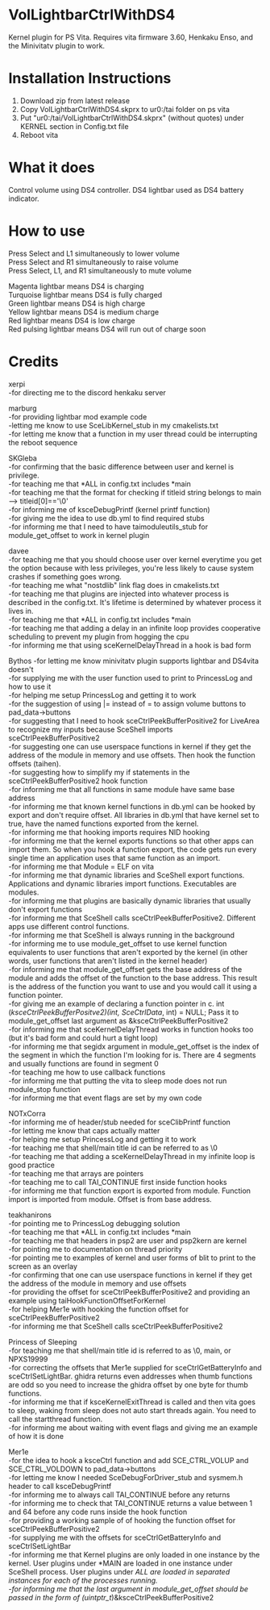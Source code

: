 # VolLightbarCtrlWithDS4
Kernel plugin for PS Vita.  Requires vita firmware 3.60, Henkaku Enso, and the Minivitatv plugin to work.

# Installation Instructions
1) Download zip from latest release
2) Copy VolLightbarCtrlWithDS4.skprx to ur0:/tai folder on ps vita
3) Put "ur0:/tai/VolLightbarCtrlWithDS4.skprx" (without quotes) under KERNEL section in Config.txt file
4) Reboot vita

# What it does
Control volume using DS4 controller.  DS4 lightbar used as DS4 battery indicator.

# How to use
Press Select and L1 simultaneously to lower volume  
Press Select and R1 simultaneously to raise volume  
Press Select, L1, and R1 simultaneously to mute volume  

Magenta lightbar means DS4 is charging  
Turquoise lightbar means DS4 is fully charged  
Green lightbar means DS4 is high charge  
Yellow lightbar means DS4 is medium charge  
Red lightbar means DS4 is low charge  
Red pulsing lightbar means DS4 will run out of charge soon  

# Credits
xerpi  
-for directing me to the discord henkaku server

marburg  
-for providing lightbar mod example code  
-letting me know to use SceLibKernel_stub in my cmakelists.txt  
-for letting me know that a function in my user thread could be interrupting the reboot sequence  

SKGleba  
-for confirming that the basic difference between user and kernel is privilege.  
-for teaching me that *ALL in config.txt includes *main  
-for teaching me that the format for checking if titleid string belongs to main --> titleid[0]=='\0'  
-for informing me of ksceDebugPrintf (kernel printf function)  
-for giving me the idea to use db.yml to find required stubs  
-for informing me that I need to have taimoduleutils_stub for module_get_offset to work in kernel plugin  

davee  
-for teaching me that you should choose user over kernel everytime you get the option because with less privileges, you're less likely to cause system crashes if something goes wrong.  
-for teaching me what "nostdlib" link flag does in cmakelists.txt  
-for teaching me that plugins are injected into whatever process is described in the config.txt.  It's lifetime is determined by whatever process it lives in.  
-for teaching me that *ALL in config.txt includes *main  
-for teaching me that adding a delay in an infinite loop provides cooperative scheduling to prevent my plugin from hogging the cpu  
-for informing me that using sceKernelDelayThread in a hook is bad form  

Bythos
-for letting me know minivitatv plugin supports lightbar and DS4vita doesn't  
-for supplying me with the user function used to print to PrincessLog and how to use it  
-for helping me setup PrincessLog and getting it to work  
-for the suggestion of using |= instead of = to assign volume buttons to pad_data->buttons  
-for suggesting that I need to hook sceCtrlPeekBufferPositive2 for LiveArea to recognize my inputs because SceShell imports sceCtrlPeekBufferPositive2  
-for suggesting one can use userspace functions in kernel if they get the address of the module in memory and use offsets.  Then hook the function offsets (taihen).  
-for suggesting how to simplify my if statements in the sceCtrlPeekBufferPositive2 hook function  
-for informing me that all functions in same module have same base address  
-for informing me that known kernel functions in db.yml can be hooked by export and don't require offset.  All libraries in db.yml that have kernel set to true, have the named functions exported from the kernel.  
-for informing me that hooking imports requires NID hooking  
-for informing me that the kernel exports functions so that other apps can import them.  So when you hook a function export, the code gets run every single time an application uses that same function as an import.  
-for informing me that Module = ELF on vita  
-for informing me that dynamic libraries and SceShell export functions.  Applications and dynamic libraries import functions.  Executables are modules.  
-for informing me that plugins are basically dynamic libraries that usually don't export functions  
-for informing me that SceShell calls sceCtrlPeekBufferPositive2.  Different apps use different control functions.  
-for informing me that SceShell is always running in the background  
-for informing me to use module_get_offset to use kernel function equivalents to user functions that aren't exported by the kernel (in other words, user functions that aren't listed in the kernel header)  
-for informing me that module_get_offset gets the base address of the module and adds the offset of the function to the base address.  This result is the address of the function you want to use and you would call it using a function pointer.  
-for giving me an example of declaring a function pointer in c. int (*ksceCtrlPeekBufferPositve2)(int, SceCtrlData*, int) = NULL; Pass it to module_get_offset last argument as &ksceCtrlPeekBufferPositive2  
-for informing me that sceKernelDelayThread works in function hooks too (but it's bad form and could hurt a tight loop)  
-for informing me that segidx argument in module_get_offset is the index of the segment in which the function I'm looking for is.  There are 4 segments and usually functions are found in segment 0  
-for teaching me how to use callback functions  
-for informing me that putting the vita to sleep mode does not run module_stop function  
-for informing me that event flags are set by my own code  

NOTxCorra  
-for informing me of header/stub needed for sceClibPrintf function  
-for letting me know that caps actually matter  
-for helping me setup PrincessLog and getting it to work  
-for teaching me that shell/main title id can be referred to as \0  
-for teaching me that adding a sceKernelDelayThread in my infinite loop is good practice  
-for teaching me that arrays are pointers  
-for teaching me to call TAI_CONTINUE first inside function hooks  
-for informing me that function export is exported from module.  Function import is imported from module.  Offset is from base address.  

teakhanirons  
-for pointing me to PrincessLog debugging solution  
-for teaching me that *ALL in config.txt includes *main  
-for teaching me that headers in psp2 are user and psp2kern are kernel  
-for pointing me to documentation on thread priority  
-for pointing me to examples of kernel and user forms of blit to print to the screen as an overlay  
-for confirming that one can use userspace functions in kernel if they get the address of the module in memory and use offsets  
-for providing the offset for sceCtrlPeekBufferPositive2 and providing an example using taiHookFunctionOffsetForKernel  
-for helping Mer1e with hooking the function offset for sceCtrlPeekBufferPositive2  
-for informing me that SceShell calls sceCtrlPeekBufferPositive2  

Princess of Sleeping  
-for teaching me that shell/main title id is referred to as \0, main, or NPXS19999  
-for correcting the offsets that Mer1e supplied for sceCtrlGetBatteryInfo and sceCtrlSetLightBar.  ghidra returns even addresses when thumb functions are odd so you need to increase the ghidra offset by one byte for thumb functions.  
-for informing me that if ksceKernelExitThread is called and then vita goes to sleep, waking from sleep does not auto start threads again.  You need to call the startthread function.  
-for informing me about waiting with event flags and giving me an example of how it is done  

Mer1e  
-for the idea to hook a ksceCtrl function and add SCE_CTRL_VOLUP and SCE_CTRL_VOLDOWN to pad_data->buttons  
-for letting me know I needed SceDebugForDriver_stub and sysmem.h header to call ksceDebugPrintf  
-for informing me to always call TAI_CONTINUE before any returns  
-for informing me to check that TAI_CONTINUE returns a value between 1 and 64 before any code runs inside the hook function  
-for providing a working sample of of hooking the function offset for sceCtrlPeekBufferPositive2  
-for supplying me with the offsets for sceCtrlGetBatteryInfo and sceCtrlSetLightBar  
-for informing me that Kernel plugins are only loaded in one instance by the kernel.  User plugins under *MAIN are loaded in one instance under SceShell process.  User plugins under *ALL are loaded in separated instances for each of the processes running.  
-for informing me that the last argument in module_get_offset should be passed in the form of (uintptr_t*)&ksceCtrlPeekBufferPositive2  
